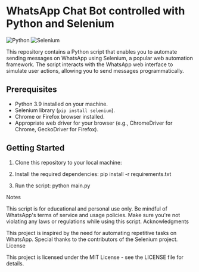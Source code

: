 # WhatsApp Chat Bot controlled with Python and Selenium

![Python](https://img.shields.io/badge/Python-3.x-blue.svg)
![Selenium](https://img.shields.io/badge/Selenium-3-green.svg)

This repository contains a Python script that enables you to automate sending messages on WhatsApp using Selenium, a popular web automation framework. The script interacts with the WhatsApp web interface to simulate user actions, allowing you to send messages programmatically.

## Prerequisites

- Python 3.9 installed on your machine.
- Selenium library (`pip install selenium`).
- Chrome or Firefox browser installed.
- Appropriate web driver for your browser (e.g., ChromeDriver for Chrome, GeckoDriver for Firefox).

## Getting Started

1. Clone this repository to your local machine:

 
2. Install the required dependencies: pip install -r requirements.txt

3. Run the script: python main.py


Notes

This script is for educational and personal use only. Be mindful of WhatsApp's terms of service and usage policies.
Make sure you're not violating any laws or regulations while using this script.
Acknowledgments

This project is inspired by the need for automating repetitive tasks on WhatsApp.
Special thanks to the contributors of the Selenium project.
License

This project is licensed under the MIT License - see the LICENSE file for details.
